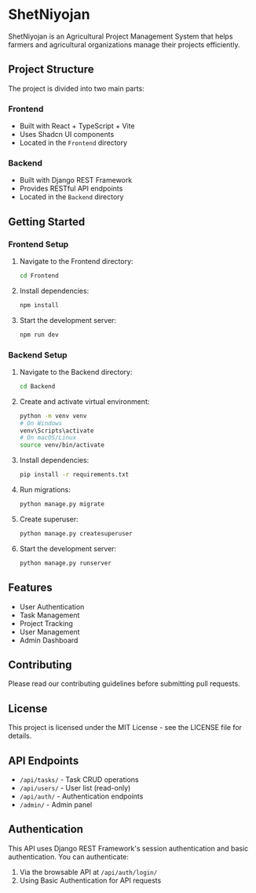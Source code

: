 # ShetNiyojan

ShetNiyojan is an Agricultural Project Management System that helps farmers and agricultural organizations manage their projects efficiently.

## Project Structure

The project is divided into two main parts:

### Frontend
- Built with React + TypeScript + Vite
- Uses Shadcn UI components
- Located in the `Frontend` directory

### Backend
- Built with Django REST Framework
- Provides RESTful API endpoints
- Located in the `Backend` directory

## Getting Started

### Frontend Setup
1. Navigate to the Frontend directory:
   ```bash
   cd Frontend
   ```

2. Install dependencies:
   ```bash
   npm install
   ```

3. Start the development server:
   ```bash
   npm run dev
   ```

### Backend Setup
1. Navigate to the Backend directory:
   ```bash
   cd Backend
   ```

2. Create and activate virtual environment:
   ```bash
   python -m venv venv
   # On Windows
   venv\Scripts\activate
   # On macOS/Linux
   source venv/bin/activate
   ```

3. Install dependencies:
   ```bash
   pip install -r requirements.txt
   ```

4. Run migrations:
   ```bash
   python manage.py migrate
   ```

5. Create superuser:
   ```bash
   python manage.py createsuperuser
   ```

6. Start the development server:
   ```bash
   python manage.py runserver
   ```

## Features
- User Authentication
- Task Management
- Project Tracking
- User Management
- Admin Dashboard

## Contributing
Please read our contributing guidelines before submitting pull requests.

## License
This project is licensed under the MIT License - see the LICENSE file for details.

## API Endpoints

- `/api/tasks/` - Task CRUD operations
- `/api/users/` - User list (read-only)
- `/api/auth/` - Authentication endpoints
- `/admin/` - Admin panel

## Authentication

This API uses Django REST Framework's session authentication and basic authentication.
You can authenticate:
1. Via the browsable API at `/api/auth/login/`
2. Using Basic Authentication for API requests 